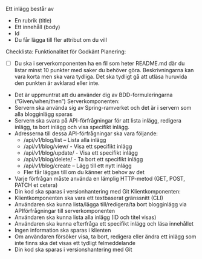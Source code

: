 Ett inlägg består av
- En rubrik (title)
- Ett innehåll (body)
- Id
- Du får lägga till fler attribut om du vill


Checklista: Funktionalitet för Godkänt
Planering:
- [ ] Du ska i serverkomponenten ha en fil som heter README.md där du
  listar minst 10 punkter med saker du behöver göra. Beskrivningarna
  kan vara korta men ska vara tydliga. Det ska tydligt gå att utläsa
  huruvida den punkten är avklarad eller inte.
- Det är uppmuntrat att du använder dig av BDD-formuleringarna
  (”Given/when/then”)
  Serverkomponenten:
- Servern ska använda sig av Spring-ramverket och det är i servern som alla
  blogginlägg sparas
- Servern ska svara på API-förfrågningar för att lista inlägg, redigera inlägg, ta bort
  inlägg och visa specifikt inlägg.
- Adresserna till dessa API-förfrågningar ska vara följande:
    - /api/v1/blog/list – Lista alla inlägg
    - /api/v1/blog/view/<id> - Visa ett specifikt inlägg
    - /api/v1/blog/update/<id> - Visa ett specifikt inlägg
    - /api/v1/blog/delete/<id> - Ta bort ett specifikt inlägg
    - /api/v1/blog/create – Lägg till ett nytt inlägg
    - Fler får läggas till om du känner ett behov av det
- Varje förfrågan måste använda en lämplig HTTP-metod (GET, POST, PATCH et
  cetera)
- Din kod ska sparas i versionhantering med Git
  Klientkomponenten:
- Klientkomponenten ska vara ett textbaserat gränssnitt (CLI)
- Användaren ska kunna lista/lägga till/redigera/ta bort blogginlägg via APIförfrågningar till serverkomponenten
- Användaren ska kunna lista alla inlägg (ID och titel visas)
- Användaren ska kunna efterfråga ett specifikt inlägg och läsa innehållet
- Ingen information ska sparas i klienten
- Om användaren försöker visa, ta bort, redigera eller ändra ett inlägg som inte
  finns ska det visas ett tydligt felmeddelande
- Din kod ska sparas i versionshantering med Git